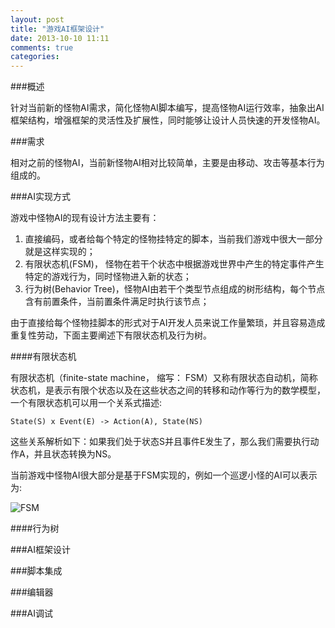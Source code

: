 ```yaml
---
layout: post
title: "游戏AI框架设计"
date: 2013-10-10 11:11
comments: true
categories: 
---
```


###概述

针对当前新的怪物AI需求，简化怪物AI脚本编写，提高怪物AI运行效率，抽象出AI框架结构，增强框架的灵活性及扩展性，同时能够让设计人员快速的开发怪物AI。

###需求

相对之前的怪物AI，当前新怪物AI相对比较简单，主要是由移动、攻击等基本行为组成的。

###AI实现方式

游戏中怪物AI的现有设计方法主要有：

1. 直接编码，或者给每个特定的怪物挂特定的脚本，当前我们游戏中很大一部分就是这样实现的；
2. 有限状态机(FSM)， 怪物在若干个状态中根据游戏世界中产生的特定事件产生特定的游戏行为，同时怪物进入新的状态；
3. 行为树(Behavior Tree)，怪物AI由若干个类型节点组成的树形结构，每个节点含有前置条件，当前置条件满足时执行该节点；

由于直接给每个怪物挂脚本的形式对于AI开发人员来说工作量繁琐，并且容易造成重复性劳动，下面主要阐述下有限状态机及行为树。

####有限状态机

有限状态机（finite-state machine， 缩写： FSM）又称有限状态自动机，简称状态机，是表示有限个状态以及在这些状态之间的转移和动作等行为的数学模型，一个有限状态机可以用一个关系式描述:

    State(S) x Event(E) -> Action(A), State(NS)

这些关系解析如下：如果我们处于状态S并且事件E发生了，那么我们需要执行动作A，并且状态转换为NS。

当前游戏中怪物AI很大部分是基于FSM实现的，例如一个巡逻小怪的AI可以表示为:

![FSM](/images/game-ai-design/fsm.png)

####行为树


###AI框架设计


###脚本集成


###编辑器


###AI调试



